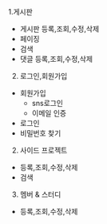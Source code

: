 1.게시판
- 게시판 등록,조회,수정,삭제
- 페이징  
- 검색 
- 댓글 등록,조회,수정,삭제
2. 로그인,회원가입
- 회원가입
  - sns로그인
  - 이메일 인증
- 로그인
- 비밀번호 찾기
2. 사이드 프로젝트 
- 등록,조회,수정,삭제
- 검색
3. 멤버 & 스터디
- 등록,조회,수정,삭제